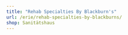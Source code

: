 ```yaml
---
title: "Rehab Specialties By Blackburn's"
url: /erie/rehab-specialties-by-blackburns/
shop: Sanitätshaus
---
```

